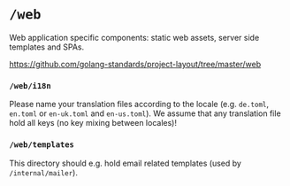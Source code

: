 # `/web`

Web application specific components: static web assets, server side templates and SPAs.

https://github.com/golang-standards/project-layout/tree/master/web

### `/web/i18n`

Please name your translation files according to the locale (e.g. `de.toml`, `en.toml` or `en-uk.toml` and `en-us.toml`). We assume that any translation file hold all keys (no key mixing between locales)!

### `/web/templates`

This directory should e.g. hold email related templates (used by `/internal/mailer`).